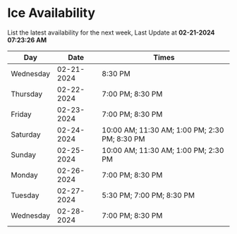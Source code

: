 # Ice Availability

List the latest availability for the next week, Last Update at **02-21-2024 07:23:26 AM**

| Day         | Date        | Times       |
| ----------- | ----------- | ----------- |
|Wednesday|02-21-2024|8:30 PM|
|Thursday|02-22-2024|7:00 PM; 8:30 PM|
|Friday|02-23-2024|7:00 PM; 8:30 PM|
|Saturday|02-24-2024|10:00 AM; 11:30 AM; 1:00 PM; 2:30 PM; 8:30 PM|
|Sunday|02-25-2024|10:00 AM; 11:30 AM; 1:00 PM; 2:30 PM|
|Monday|02-26-2024|7:00 PM; 8:30 PM|
|Tuesday|02-27-2024|5:30 PM; 7:00 PM; 8:30 PM|
|Wednesday|02-28-2024|7:00 PM; 8:30 PM|
